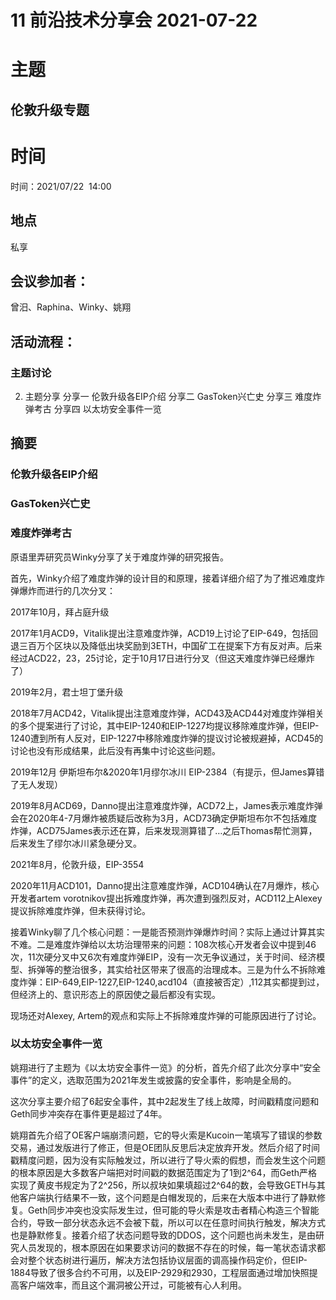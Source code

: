 

# 11 前沿技术分享会 2021-07-22

# 主题

## 伦敦升级专题

# 时间

时间：2021/07/22  14:00

## 地点

私享

## 会议参加者：

曾汨、Raphina、Winky、姚翔

  

## 活动流程：

### 主题讨论
2. 主题分享
分享一 伦敦升级各EIP介绍
分享二 GasToken兴亡史
分享三 难度炸弹考古
分享四 以太坊安全事件一览

## 摘要

### 伦敦升级各EIP介绍

  

### GasToken兴亡史

  

### 难度炸弹考古

原语里弄研究员Winky分享了关于难度炸弹的研究报告。

首先，Winky介绍了难度炸弹的设计目的和原理，接着详细介绍了为了推迟难度炸弹爆炸而进行的几次分叉：

2017年10月，拜占庭升级

2017年1月ACD9，Vitalik提出注意难度炸弹，ACD19上讨论了EIP-649，包括回退三百万个区块以及降低出块奖励到3ETH，中国矿工在提案下方有反对声。后来经过ACD22，23，25讨论，定于10月17日进行分叉（但这天难度炸弹已经爆炸了）

2019年2月，君士坦丁堡升级

2018年7月ACD42，Vitalik提出注意难度炸弹，ACD43及ACD44对难度炸弹相关的多个提案进行了讨论，其中EIP-1240和EIP-1227均提议移除难度炸弹，但EIP-1240遭到所有人反对，EIP-1227中移除难度炸弹的提议讨论被规避掉，ACD45的讨论也没有形成结果，此后没有再集中讨论这些问题。

2019年12月 伊斯坦布尔&2020年1月缪尔冰川 EIP-2384（有提示，但James算错了无人发现）

2019年8月ACD69，Danno提出注意难度炸弹，ACD72上，James表示难度炸弹会在2020年4-7月爆炸被质疑后改称为3月，ACD73确定伊斯坦布尔不包括难度炸弹，ACD75James表示还在算，后来发现测算错了…之后Thomas帮忙测算，后来发生了缪尔冰川紧急硬分叉。

2021年8月，伦敦升级，EIP-3554

2020年11月ACD101，Danno提出注意难度炸弹，ACD104确认在7月爆炸，核心开发者artem vorotnikov提出拆难度炸弹，再次遭到强烈反对，ACD112上Alexey提议拆除难度炸弹，但未获得讨论。


接着Winky聊了几个核心问题：一是能否预测炸弹爆炸时间？实际上通过计算其实不难。二是难度炸弹给以太坊治理带来的问题：108次核心开发者会议中提到46次，11次硬分叉中又6次有难度炸弹EIP，没有一次无争议通过，关于时间、经济模型、拆弹等的整治很多，其实给社区带来了很高的治理成本。三是为什么不拆除难度炸弹：EIP-649,EIP-1227,EIP-1240,acd104（直接被否定）,112其实都提到过，但经济上的、意识形态上的原因使之最后都没有实现。

  

现场还对Alexey, Artem的观点和实际上不拆除难度炸弹的可能原因进行了讨论。

  

  

### 以太坊安全事件一览

姚翔进行了主题为《以太坊安全事件一览》的分析，首先介绍了此次分享中“安全事件”的定义，选取范围为2021年发生或披露的安全事件，影响是全局的。

这次分享主要介绍了6起安全事件，其中2起发生了线上故障，时间戳精度问题和Geth同步冲突存在事件更是超过了4年。

姚翔首先介绍了OE客户端崩溃问题，它的导火索是Kucoin一笔填写了错误的参数交易，通过发版进行了修正，但是OE团队反思后决定放弃开发。然后介绍了时间戳精度问题，因为没有实际触发过，所以进行了导火索的假想，而会发生这个问题的根本原因是大多数客户端把对时间戳的数据范围定为了1到2^64，而Geth严格实现了黄皮书规定为了2^256，所以叔块如果填超过2^64的数，会导致GETH与其他客户端执行结果不一致，这个问题是白帽发现的，后来在大版本中进行了静默修复。Geth同步冲突也没实际发生过，但可能的导火索是攻击者精心构造三个智能合约，导致一部分状态永远不会被下载，所以可以在任意时间执行触发，解决方式也是静默修复。接着介绍了状态问题导致的DDOS，这个问题也尚未发生，是由研究人员发现的，根本原因在如果要求访问的数据不存在的时候，每一笔状态请求都会对整个状态树进行遍历，解决方法包括协议层面的调高操作码定价，但EIP-1884导致了很多合约不可用，以及EIP-2929和2930，工程层面通过增加快照提高客户端效率，而且这个漏洞被公开过，可能被有心人利用。

